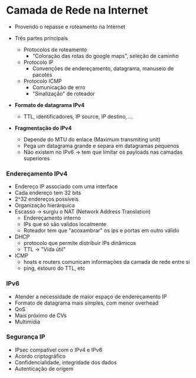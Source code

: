 # Camada de Rede na Internet

- Provendo o repasse e roteamento na Internet
- Três partes principais
  - Protocolos de roteamento
    - "Coloração das rotas do google maps", seleção de caminho
  - Protocolo IP
    - Convenções de endereçamento, datagrama, manuseio de pacotes
  - Protocolo ICMP
    - Comunicação de erro
    - "Sinalização" de roteador
    
- **Formato de datagrama IPv4**
  - TTL, identificadores, IP source, IP destino, ...
- **Fragmentação do IPv4**
  - Depende do MTU do enlace (Maximum transmiting unit)
  - Pega um datagrama grande e separa em datagramas pequenos
  - Não existem no IPv6 -> tem que limitar os payloads nas camadas superiores
  
### Endereçamento IPv4
- Endereço IP associado com uma interface
- Cada endereço tem 32 bits
- 2^32 endereços possíveis
- Organização hierárquica
- Escasso -> surgiu o NAT (Network Address Translation)
  - Endereçamento interno
  - IPs que só são validos localmente
  - Roteador tem que "acoxambrar" os ips e portas em outro válido
- DHCP
  - protocolo que permite distribuir IPs dinâmicos
  - TTL -> "Vida útil"
- ICMP
  - hosts e routers comunicam informações da camada de rede entre si
  - ping, estouro do TTL, etc
  
### IPv6
- Atender a necessidade de maior espaço de endereçamento IP
- Formato de datagrama mais simples, com menor overhead
- QoS
- Mais próximo de CVs
- Multimídia

### Segurança IP
- IPsec compatível com o IPv4 e IPv6
- Acordo criptográfico
- Confidencialidade, integridade dos dados
- Autenticação de origem

